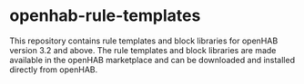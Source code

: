 # openhab-rule-templates
This repository contains rule templates and block libraries for openHAB version 3.2 and above.
The rule templates and block libraries are made available in the openHAB marketplace and can be downloaded and installed directly from openHAB.
